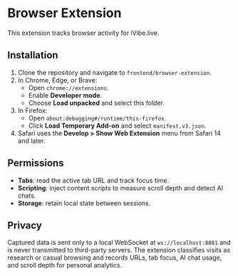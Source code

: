 # Browser Extension

This extension tracks browser activity for iVibe.live.

## Installation
1. Clone the repository and navigate to `frontend/browser-extension`.
2. In Chrome, Edge, or Brave:
   - Open `chrome://extensions`.
   - Enable **Developer mode**.
   - Choose **Load unpacked** and select this folder.
3. In Firefox:
   - Open `about:debugging#/runtime/this-firefox`.
   - Click **Load Temporary Add-on** and select `manifest.v3.json`.
4. Safari uses the **Develop > Show Web Extension** menu from Safari 14 and later.

## Permissions
- **Tabs**: read the active tab URL and track focus time.
- **Scripting**: inject content scripts to measure scroll depth and detect AI chats.
- **Storage**: retain local state between sessions.

## Privacy
Captured data is sent only to a local WebSocket at `ws://localhost:8081` and is never transmitted to third-party servers. The extension classifies visits as research or casual browsing and records URLs, tab focus, AI chat usage, and scroll depth for personal analytics.
